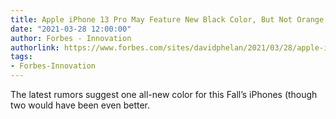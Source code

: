 ```yaml
---
title: Apple iPhone 13 Pro May Feature New Black Color, But Not Orange, Alas
date: "2021-03-28 12:00:00"
author: Forbes - Innovation
authorlink: https://www.forbes.com/sites/davidphelan/2021/03/28/apple-iphone-13-pro-may-feature-new-black-finish-but-not-orange-alas/
tags:
- Forbes-Innovation
---
```

The latest rumors suggest one all-new color for this Fall’s iPhones (though two would have been even better.